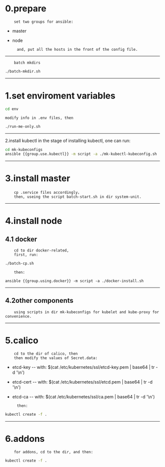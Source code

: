 0.prepare 
===
		set two groups for ansible:
* master 
* node

		and, put all the hosts in the front of the config file. 

---
		batch mkdirs		
```sh
./batch-mkdir.sh
```

---
1.set enviroment variables
===
```sh
cd env
```
	modify info in .env files, then
```sh
./run-me-only.sh
```
---
2.install kubectl
		in the stage of installing kubectl, one can run:
```sh
cd mk-kubeconfigs
ansible {{group.use.kubectl}} -m script -a ./mk-kubectl-kubeconfig.sh
```

---
3.install master
===
		cp .service files accordingly，
		then, useing the script batch-start.sh in dir system-unit.

---
4.install node
===
4.1 docker
---
		cd to dir docker-related, 
		first, run:
```sh
./batch-cp.sh
```
		then:
```shell
ansible {{group.using.docker}} -m script -a ./docker-install.sh
```

---
4.2other components
---
		using scripts in dir mk-kubeconfigs for kubelet and kube-proxy for convenience.

---
5.calico
===
		cd to the dir of calico, then
		then modify the values of Secret.data:
* etcd-key  -- with: $(cat /etc/kubernetes/ssl/etcd-key.pem | base64 | tr -d '\n')
* etcd-cert -- with: $(cat /etc/kubernetes/ssl/etcd.pem | base64 | tr -d '\n')
* etcd-ca   -- with: $(cat /etc/kubernetes/ssl/ca.pem | base64 | tr -d '\n')

		then:
```sh
kubectl create -f .
```

---
6.addons
===
		for addons, cd to the dir, and then:
```sh
kubectl create -f .
```
